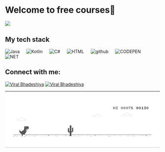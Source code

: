 
# Welcome to free courses👋

![](https://github.com/halfrost/halfrost/blob/master/icons/header_.png)




## My tech stack

<p align="left"> 

  <a> 
    <img alt="Java" src="https://img.shields.io/badge/java-%23ED8B00.svg?style=for-the-badge&logo=openjdk&logoColor=white">
  </a> 
  &emsp;
  <a> 
    <img alt="Kotlin" src="https://img.shields.io/badge/kotlin-%237F52FF.svg?style=for-the-badge&logo=kotlin&logoColor=white">
  </a> 
  &emsp;
  <a> 
     <img alt="C#" src="https://img.shields.io/badge/c%23-%23239120.svg?style=for-the-badge&logo=csharp&logoColor=white">
   </a>
  &emsp;
  <a> 
    <img alt="HTML" src="https://img.shields.io/badge/html5-%23E34F26.svg?style=for-the-badge&logo=html5&logoColor=white">
  </a>
  &emsp;
 
  <a> 
    <img alt="github" src="https://img.shields.io/badge/-GitHub-black?logo=github&logoColor=white">
  </a>
  &emsp;
 
   <a>
    <img alt="CODEPEN" src="https://img.shields.io/badge/Codepen-000000?style=for-the-badge&logo=codepen&logoColor=white"/>
  </a>
  &emsp;

  <a>
    <img alt="NET" src="https://img.shields.io/badge/.NET-5C2D91?style=for-the-badge&logo=.net&logoColor=white"/>
  </a>
  &emsp;
</p>


## Connect with me:
<p align="left">
  <a href="https://www.linkedin.com/in/isaac-mendez-066738271?utm_source=share&utm_campaign=share_via&utm_content=profile&utm_medium=ios_app" target="blank"><img align="center"
      src="https://raw.githubusercontent.com/rahuldkjain/github-profile-readme-generator/master/src/images/icons/Social/linked-in-alt.svg"
      alt="Viral Bhadeshiya" height="30" width="40" /></a>
  <a href="https://www.instagram.com/formate_gratis?igsh=MXB6YWw4cGJpajk2bg%3D%3D&utm_source=qr" target="blank"><img align="center"
      src="https://raw.githubusercontent.com/rahuldkjain/github-profile-readme-generator/master/src/images/icons/Social/instagram.svg"
      alt="Viral Bhadeshiya" height="30" width="40" /></a>
</p>

-----
![Dino](https://raw.githubusercontent.com/sanket9006/sanket9006/master/dino.gif)



<!--
**MendezIsaac/MendezIsaac** is a ✨ _special_ ✨ repository because its `README.md` (this file) appears on your GitHub profile.

Here are some ideas to get you started:

- 🔭 I’m currently working on ...
- 🌱 I’m currently learning ...
- 👯 I’m looking to collaborate on ...
- 🤔 I’m looking for help with ...
- 💬 Ask me about ...
- 📫 How to reach me: ...
- 😄 Pronouns: ...
- ⚡ Fun fact: ...
-->
